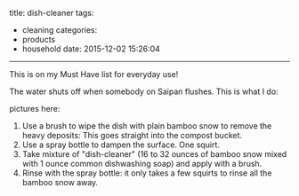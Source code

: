 title: dish-cleaner
tags:
  - cleaning
categories:
  - products
  - household
date: 2015-12-02 15:26:04
---
This is on my Must Have list for everyday use!

The water shuts off when somebody on Saipan flushes.  This is what I do:
<!-- more -->

pictures here:

1. Use a brush to wipe the dish with plain bamboo snow to remove the heavy deposits: This goes straight into the compost bucket.
2. Use a spray bottle to dampen the surface.  One squirt.
3. Take mixture of "dish-cleaner" (16 to 32 ounces of bamboo snow mixed with 1 ounce common dishwashing soap) and apply with a brush.
4. Rinse with the spray bottle: it only takes a few squirts to rinse all the bamboo snow away.


